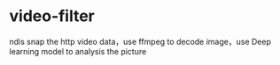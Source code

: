 # video-filter
ndis snap the http video data，use ffmpeg to decode image，use Deep learning model to analysis the picture
